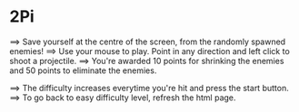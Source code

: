 # 2Pi

==> Save yourself at the centre of the screen, from the randomly spawned enemies!
==> Use your mouse to play. Point in any direction and left click to shoot a projectile.
==> You're awarded 10 points for shrinking the enemies and 50 points to eliminate the enemies.

==> The difficulty increases everytime you're hit and press the start button.
==> To go back to easy difficulty level, refresh the html page.

